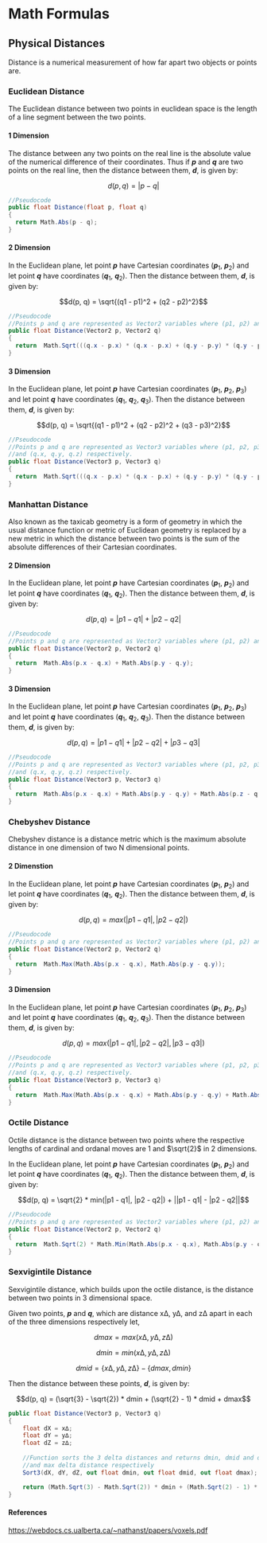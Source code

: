 # Math Formulas
## Physical Distances
Distance is a numerical measurement of how far apart two objects or points are.

### Euclidean Distance
The Euclidean distance between two points in euclidean space is the length of a line segment between the two points.
#### 1 Dimension
The distance between any two points on the real line is the absolute value of the numerical difference of their coordinates. Thus if ***p*** and ***q*** are two points on the real line, then the distance between them, ***d***, is given by:
```math
d(p, q) = |p - q|
```
```cs
//Pseudocode
public float Distance(float p, float q)
{
  return Math.Abs(p - q);
}
```
#### 2 Dimension
In the Euclidean plane, let point ***p*** have Cartesian coordinates (***p***<sub>1</sub>, ***p***<sub>2</sub>) and let point ***q*** have coordinates (***q***<sub>1</sub>, ***q***<sub>2</sub>). Then the distance between them, ***d***, is given by:
```math
d(p, q) = \sqrt{(q1 - p1)^2 + (q2 - p2)^2}
```
```cs
//Pseudocode
//Points p and q are represented as Vector2 variables where (p1, p2) and (q1, q2) = (p.x, p.y) and (q.x, q.y) respectively.
public float Distance(Vector2 p, Vector2 q)
{
  return  Math.Sqrt(((q.x - p.x) * (q.x - p.x) + (q.y - p.y) * (q.y - p.y)));
}
```
#### 3 Dimension
In the Euclidean plane, let point ***p*** have Cartesian coordinates (***p***<sub>1</sub>, ***p***<sub>2</sub>, ***p***<sub>3</sub>) and let point ***q*** have coordinates (***q***<sub>1</sub>, ***q***<sub>2</sub>, ***q***<sub>3</sub>). Then the distance between them, ***d***, is given by:
```math
d(p, q) = \sqrt{(q1 - p1)^2 + (q2 - p2)^2 + (q3 - p3)^2}
```
```cs
//Pseudocode
//Points p and q are represented as Vector3 variables where (p1, p2, p3) and (q1, q2, q3) = (p.x, p.y, p.z)
//and (q.x, q.y, q.z) respectively.
public float Distance(Vector3 p, Vector3 q)
{
  return  Math.Sqrt(((q.x - p.x) * (q.x - p.x) + (q.y - p.y) * (q.y - p.y) + (q.z - p.z) * (q.z - p.z)));
}
```
### Manhattan Distance
Also known as the taxicab geometry is a form of geometry in which the usual distance function or metric of Euclidean geometry is replaced by a new metric in which the distance between two points is the sum of the absolute differences of their Cartesian coordinates.
#### 2 Dimension
In the Euclidean plane, let point ***p*** have Cartesian coordinates (***p***<sub>1</sub>, ***p***<sub>2</sub>) and let point ***q*** have coordinates (***q***<sub>1</sub>, ***q***<sub>2</sub>). Then the distance between them, ***d***, is given by:
```math
d(p, q) = |p1 - q1| + |p2 - q2|
```
```cs
//Pseudocode
//Points p and q are represented as Vector2 variables where (p1, p2) and (q1, q2) = (p.x, p.y) and (q.x, q.y) respectively.
public float Distance(Vector2 p, Vector2 q)
{
  return  Math.Abs(p.x - q.x) + Math.Abs(p.y - q.y);
}
```
#### 3 Dimension
In the Euclidean plane, let point ***p*** have Cartesian coordinates (***p***<sub>1</sub>, ***p***<sub>2</sub>, ***p***<sub>3</sub>) and let point ***q*** have coordinates (***q***<sub>1</sub>, ***q***<sub>2</sub>, ***q***<sub>3</sub>). Then the distance between them, ***d***, is given by:
```math
d(p, q) = |p1 - q1| + |p2 - q2| + |p3 - q3|
```
```cs
//Pseudocode
//Points p and q are represented as Vector3 variables where (p1, p2, p3) and (q1, q2, q3) = (p.x, p.y, p.z)
//and (q.x, q.y, q.z) respectively.
public float Distance(Vector3 p, Vector3 q)
{
  return  Math.Abs(p.x - q.x) + Math.Abs(p.y - q.y) + Math.Abs(p.z - q.z);
}
```
### Chebyshev Distance
Chebyshev distance is a distance metric which is the maximum absolute distance in one dimension of two N dimensional points.
#### 2 Dimenstion
In the Euclidean plane, let point ***p*** have Cartesian coordinates (***p***<sub>1</sub>, ***p***<sub>2</sub>) and let point ***q*** have coordinates (***q***<sub>1</sub>, ***q***<sub>2</sub>). Then the distance between them, ***d***, is given by:
```math
d(p, q) = max(|p1 - q1|, |p2 - q2|)
```
```cs
//Pseudocode
//Points p and q are represented as Vector2 variables where (p1, p2) and (q1, q2) = (p.x, p.y) and (q.x, q.y) respectively.
public float Distance(Vector2 p, Vector2 q)
{
  return  Math.Max(Math.Abs(p.x - q.x), Math.Abs(p.y - q.y));
}
```
#### 3 Dimension
In the Euclidean plane, let point ***p*** have Cartesian coordinates (***p***<sub>1</sub>, ***p***<sub>2</sub>, ***p***<sub>3</sub>) and let point ***q*** have coordinates (***q***<sub>1</sub>, ***q***<sub>2</sub>, ***q***<sub>3</sub>). Then the distance between them, ***d***, is given by:
```math
d(p, q) = max(|p1 - q1|, |p2 - q2|, |p3 - q3|)
```
```cs
//Pseudocode
//Points p and q are represented as Vector3 variables where (p1, p2, p3) and (q1, q2, q3) = (p.x, p.y, p.z)
//and (q.x, q.y, q.z) respectively.
public float Distance(Vector3 p, Vector3 q)
{
  return  Math.Max(Math.Abs(p.x - q.x) + Math.Abs(p.y - q.y) + Math.Abs(p.z - q.z));
}
```
### Octile Distance
Octile distance is the distance between two points where the respective lengths of cardinal and ordanal moves are 1 and $\sqrt{2}$ in 2 dimensions.

In the Euclidean plane, let point ***p*** have Cartesian coordinates (***p***<sub>1</sub>, ***p***<sub>2</sub>) and let point ***q*** have coordinates (***q***<sub>1</sub>, ***q***<sub>2</sub>). Then the distance between them, ***d***, is given by:
```math
d(p, q) = \sqrt{2} * min(|p1 - q1|, |p2 - q2|) + ||p1 - q1| - |p2 - q2||
```
```cs
//Pseudocode
//Points p and q are represented as Vector2 variables where (p1, p2) and (q1, q2) = (p.x, p.y) and (q.x, q.y) respectively.
public float Distance(Vector2 p, Vector2 q)
{
  return  Math.Sqrt(2) * Math.Min(Math.Abs(p.x - q.x), Math.Abs(p.y - q.y)) + Math.Abs(Math.Abs(p.x - q.x) - Math.Abs(p.y - q.y));
}
```
### Sexvigintile Distance
Sexvigintile distance, which builds upon the octile distance, is the distance between two points in 3 dimensional space.

Given two points, ***p*** and ***q***, which are distance x∆, y∆, and z∆ apart in each of the three dimensions respectively let,
```math
dmax = max(x∆, y∆, z∆)
```
```math
dmin = min(x∆, y∆, z∆)
```
```math
dmid = \lbrace x∆, y∆, z∆ \rbrace - \lbrace dmax, dmin \rbrace
```
Then the distance between these points, ***d***, is given by:
```math
d(p, q) = (\sqrt{3} - \sqrt{2}) * dmin + (\sqrt{2} - 1) * dmid + dmax
```
```cs
public float Distance(Vector3 p, Vector3 q)
{
    float dX = x∆;
    float dY = y∆;
    float dZ = z∆;
     
    //Function sorts the 3 delta distances and returns dmin, dmid and dmax which are the minimum delta distance, middle delta distance 
    //and max delta distance respectively
    Sort3(dX, dY, dZ, out float dmin, out float dmid, out float dmax);

    return (Math.Sqrt(3) - Math.Sqrt(2)) * dmin + (Math.Sqrt(2) - 1) * dmid + dmax;
}
```
#### References
https://webdocs.cs.ualberta.ca/~nathanst/papers/voxels.pdf

